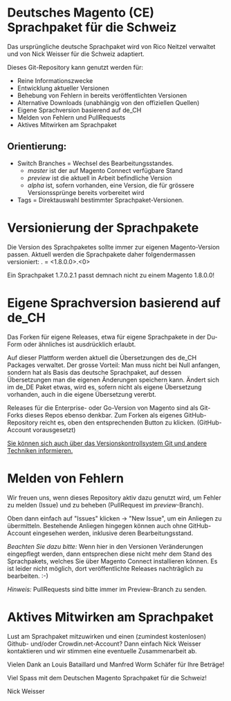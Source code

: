 # Deutsches Magento (CE) Sprachpaket für die Schweiz
Das ursprüngliche deutsche Sprachpaket wird von Rico Neitzel verwaltet und von Nick Weisser für die Schweiz adaptiert.

Dieses Git-Repository kann genutzt werden für:

* Reine Informationszwecke
* Entwicklung aktueller Versionen
* Behebung von Fehlern in bereits veröffentlichten Versionen
* Alternative Downloads (unabhängig von den offiziellen Quellen)
* Eigene Sprachversion basierend auf de_CH
* Melden von Fehlern und PullRequests
* Aktives Mitwirken am Sprachpaket

## Orientierung:

* Switch Branches = Wechsel des Bearbeitungsstandes.
  * _master_ ist der auf Magento Connect verfügbare Stand
  * _preview_ ist die aktuell in Arbeit befindliche Version
  * _alpha_ ist, sofern vorhanden, eine Version, die für grössere Versionssprünge bereits vorbereitet wird
* Tags = Direktauswahl bestimmter Sprachpaket-Versionen.

# Versionierung der Sprachpakete

Die Version des Sprachpaketes sollte immer zur eigenen Magento-Version passen. Aktuell werden die Sprachpakete daher folgendermassen versioniert: <magento-version>.<sprachpaket-version> = <1.8.0.0>.<0>

Ein Sprachpaket 1.7.0.2.1 passt demnach nicht zu einem Magento 1.8.0.0!

# Eigene Sprachversion basierend auf de_CH

Das Forken für eigene Releases, etwa für eigene Sprachpakete in der Du-Form oder ähnliches ist ausdrücklich erlaubt.

Auf dieser Plattform werden aktuell die Übersetzungen des de_CH Packages verwaltet. Der grosse Vorteil: Man muss nicht bei Null anfangen, sondern hat als Basis das deutsche Sprachpaket, auf dessen Übersetzungen man die eigenen Änderungen speichern kann. Ändert sich im de_DE Paket etwas, wird es, sofern nicht als eigene Übersetzung vorhanden, auch in die eigene Übersetzung vererbt.

Releases für die Enterprise- oder Go-Version von Magento sind als Git-Forks dieses Repos ebenso denkbar. Zum Forken als eigenes GitHub-Repository reicht es, oben den entsprechenden Button zu klicken. (GitHub-Account vorausgesetzt)

[Sie können sich auch über das Versionskontrollsystem Git und andere Techniken informieren.](http://git-scm.com/)

# Melden von Fehlern

Wir freuen uns, wenn dieses Repository aktiv dazu genutzt wird, um Fehler zu melden (Issue) und zu beheben (PullRequest im _preview_-Branch).

Oben dann einfach auf "Issues" klicken -> "New Issue", um ein Anliegen zu übermitteln. Bestehende Anliegen hingegen können auch ohne GitHub-Account eingesehen werden, inklusive deren Bearbeitungsstand.

_Beachten Sie dazu bitte:_ Wenn hier in den Versionen Veränderungen eingepflegt werden, dann entsprechen diese nicht mehr dem Stand des Sprachpakets, welches Sie über Magento Connect installieren können. Es ist leider nicht möglich, dort veröffentlichte Releases nachträglich zu bearbeiten. :-)

_Hinweis:_ PullRequests sind bitte immer im Preview-Branch zu senden.


# Aktives Mitwirken am Sprachpaket

Lust am Sprachpaket mitzuwirken und einen (zumindest kostenlosen) Github- und/oder Crowdin.net-Account? Dann einfach Nick Weisser kontaktieren und wir stimmen eine eventuelle Zusammenarbeit ab.

Vielen Dank an Louis Bataillard und Manfred Worm Schäfer für Ihre Beträge!

Viel Spass mit dem Deutschen Magento Sprachpaket für die Schweiz!

Nick Weisser